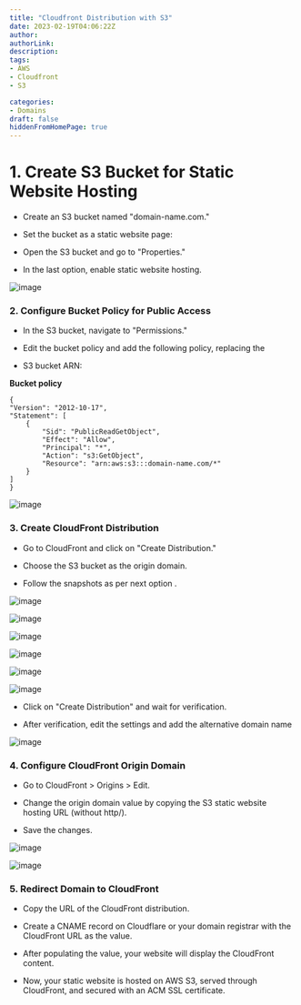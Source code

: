 ```yaml
---
title: "Cloudfront Distribution with S3"
date: 2023-02-19T04:06:22Z
author:
authorLink:
description:
tags:
- AWS
- Cloudfront
- S3

categories:
- Domains
draft: false
hiddenFromHomePage: true
---
```

# 1. Create S3 Bucket for Static Website Hosting

* Create an S3 bucket named "domain-name.com."

* Set the bucket as a static website page:

* Open the S3 bucket and go to "Properties."

* In the last option, enable static website hosting.

![image](https://github.com/yahyagulshan/yahyagulshan.com/assets/59036269/1fd5cc81-9645-4ef4-beba-be5e0fd25104)


### 2. Configure Bucket Policy for Public Access

* In the S3 bucket, navigate to "Permissions."

* Edit the bucket policy and add the following policy, replacing the 
* S3 bucket ARN:

**Bucket policy**

    {
    "Version": "2012-10-17",
    "Statement": [
        {
            "Sid": "PublicReadGetObject",
            "Effect": "Allow",
            "Principal": "*",
            "Action": "s3:GetObject",
            "Resource": "arn:aws:s3:::domain-name.com/*"
        }
    ]
    }


![image](https://github.com/yahyagulshan/yahyagulshan.com/assets/59036269/98268406-8f5a-4158-9c50-027c44318c43)


### 3. Create CloudFront Distribution

* Go to CloudFront and click on "Create Distribution."

* Choose the S3 bucket as the origin domain.

* Follow the snapshots as per next option .



![image](https://github.com/yahyagulshan/yahyagulshan.com/assets/59036269/3e5bbea7-b5c1-4424-b3d8-932a03649324)



![image](https://github.com/yahyagulshan/yahyagulshan.com/assets/59036269/b947c60f-b048-4a27-aa67-66a446c95531)

![image](https://github.com/yahyagulshan/yahyagulshan.com/assets/59036269/8f48d6a6-8277-456f-81d5-8aeea90d3355)

![image](https://github.com/yahyagulshan/yahyagulshan.com/assets/59036269/61968fe8-0920-49e4-9ec9-8af3096c5b23)



![image](https://github.com/yahyagulshan/yahyagulshan.com/assets/59036269/f5173b88-f5b8-4a69-b4b6-09d24ca7bef6)

![image](https://github.com/yahyagulshan/yahyagulshan.com/assets/59036269/f487ac80-26ea-4fa5-a034-efef3ecb6ca8)


* Click on "Create Distribution" and wait for verification.

* After verification, edit the settings and add the alternative domain name


![image](https://github.com/yahyagulshan/yahyagulshan.com/assets/59036269/61eed6aa-d481-4eee-98a3-41a382818859)


### 4. Configure CloudFront Origin Domain

* Go to CloudFront > Origins > Edit.

* Change the origin domain value by copying the S3 static website hosting URL (without http/).

* Save the changes.


![image](https://github.com/yahyagulshan/yahyagulshan.com/assets/59036269/a38d84ff-7475-4442-9109-b0ee531fc590)


![image](https://github.com/yahyagulshan/yahyagulshan.com/assets/59036269/3e3abf54-ec20-4ed3-a243-e1ae7811bc2a)


### 5. Redirect Domain to CloudFront

* Copy the URL of the CloudFront distribution.

* Create a CNAME record on Cloudflare or your domain registrar with the CloudFront URL as the value.

* After populating the value, your website will display the CloudFront content.

* Now, your static website is hosted on AWS S3, served through CloudFront, and secured with an ACM SSL certificate. 












